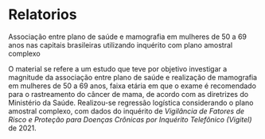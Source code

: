 # Relatorios
Associação entre plano de saúde e mamografia em mulheres de 50 a 69 anos nas capitais brasileiras utilizando inquérito com plano amostral complexo

O material se refere a um estudo que teve por objetivo investigar a magnitude da associação entre plano de saúde e realização de mamografia em mulheres de 50 a 69 anos,
faixa etária em que o exame é recomendado para o rastreamento do câncer de mama, de acordo com as diretrizes do Ministério da Saúde. Realizou-se regressão logística
considerando o plano amostral complexo, com dados do inquérito de *Vigilância de Fatores de Risco e Proteção para Doenças Crônicas por Inquérito Telefônico (Vigitel)* de 2021.
